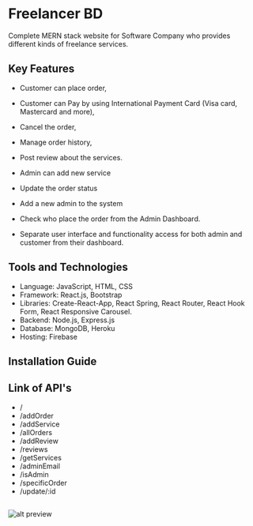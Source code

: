 
# Freelancer BD

Complete MERN stack website for Software Company who provides different kinds of freelance services. 

## Key Features

* Customer can place order,
* Customer can Pay by using International Payment Card (Visa card, Mastercard and more),
* Cancel the order,
* Manage order history,
* Post review about the services.

* Admin can add new service
* Update the order status
* Add a new admin to the system
* Check who place the order from the Admin Dashboard.

* Separate user interface and functionality access for both admin and customer from their dashboard.

## Tools and Technologies

* Language: JavaScript, HTML, CSS
* Framework: React.js, Bootstrap
* Libraries: Create-React-App, React Spring, React Router, React Hook Form, React Responsive Carousel.
* Backend: Node.js, Express.js
* Database: MongoDB, Heroku
* Hosting: Firebase

## Installation Guide


## Link of API's

* /
* /addOrder
* /addService
* /allOrders
* /addReview
* /reviews
* /getServices
* /adminEmail
* /isAdmin
* /specificOrder
* /update/:id

##

![alt preview](https://i.imgur.com/ca2lYK4.gif)




